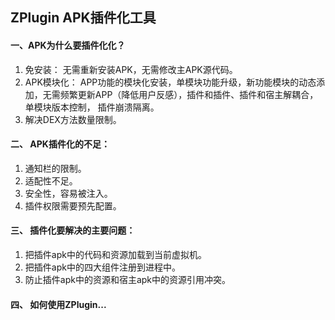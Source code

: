 ## ZPlugin APK插件化工具

#### 一、APK为什么要插件化化？
1. 免安装： 无需重新安装APK，无需修改主APK源代码。
2. APK模块化： APP功能的模块化安装，单模块功能升级，新功能模块的动态添加，无需频繁更新APP（降低用户反感），插件和插件、插件和宿主解耦合， 单模块版本控制， 插件崩溃隔离。
3. 解决DEX方法数量限制。

#### 二、 APK插件化的不足：
1. 通知栏的限制。
2. 适配性不足。
3. 安全性，容易被注入。
4. 插件权限需要预先配置。

#### 三、 插件化要解决的主要问题：
1. 把插件apk中的代码和资源加载到当前虚拟机。
2. 把插件apk中的四大组件注册到进程中。
3. 防止插件apk中的资源和宿主apk中的资源引用冲突。

#### 四、 如何使用ZPlugin...
